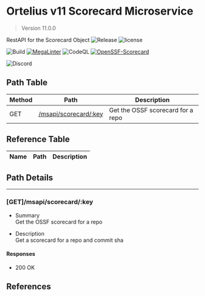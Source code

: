 # Ortelius v11 Scorecard Microservice

> Version 11.0.0

RestAPI for the Scorecard Object
![Release](https://img.shields.io/github/v/release/ortelius/scec-scorecard?sort=semver)
![license](https://img.shields.io/github/license/ortelius/.github)

![Build](https://img.shields.io/github/actions/workflow/status/ortelius/scec-scorecard/build-push-chart.yml)
[![MegaLinter](https://github.com/ortelius/scec-scorecard/workflows/MegaLinter/badge.svg?branch=main)](https://github.com/ortelius/scec-scorecard/actions?query=workflow%3AMegaLinter+branch%3Amain)
![CodeQL](https://github.com/ortelius/scec-scorecard/workflows/CodeQL/badge.svg)
[![OpenSSF-Scorecard](https://api.securityscorecards.dev/projects/github.com/ortelius/scec-scorecard/badge)](https://api.securityscorecards.dev/projects/github.com/ortelius/scec-scorecard)

![Discord](https://img.shields.io/discord/722468819091849316)

## Path Table

| Method | Path | Description |
| --- | --- | --- |
| GET | [/msapi/scorecard/:key](#getmsapiscorecardkey) | Get the OSSF scorecard for a repo |

## Reference Table

| Name | Path | Description |
| --- | --- | --- |

## Path Details

***

### [GET]/msapi/scorecard/:key

- Summary  
Get the OSSF scorecard for a repo

- Description  
Get a scorecard for a repo and commit sha

#### Responses

- 200 OK

## References
